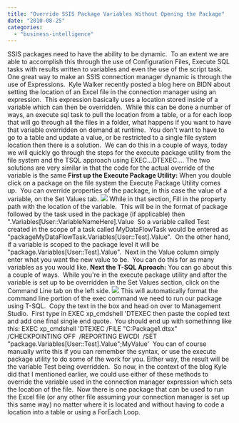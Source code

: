 ```yaml
---
title: "Override SSIS Package Variables Without Opening the Package"
date: "2010-08-25"
categories: 
  - "business-intelligence"
---
```


SSIS packages need to have the ability to be dynamic.  To an extent we are able to accomplish this through the use of Configuration Files, Execute SQL tasks with results written to variables and even the use of the script task.  One great way to make an SSIS connection manager dynamic is through the use of Expressions.  Kyle Walker recently posted a blog here on BIDN about setting the location of an Excel file in the connection manager using an expression.  This expression basically uses a location stored inside of a variable which can then be overridden.  While this can be done a number of ways, an execute sql task to pull the location from a table, or a for each loop that will go through all the files in a folder, what happens if you want to have that variable overridden on demand at runtime.  You don't want to have to go to a table and update a value, or be restricted to a single file system location then there is a solution.  We can do this in a couple of ways, today we will quickly go through the steps for the execute package utility from the file system and the TSQL approach using EXEC...DTEXEC.... The two solutions are very similar in that the code for the actual override of the variable is the same **First up the Execute Package Utility:** When you double click on a package on the file system the Execute Package Utility comes up.  You can override properties of the package, in this case the value of a variable, on the Set Values tab. ![](https://images.bradleyschacht.com/wp-content/uploads/2011/12/OverridePackageVariables.png) While in that section, Fill in the property path with the location of the variable.  This will be in the format of package followed by the task used in the package (if applicable) then ".Variables\[User::VariableNameHere\].Value  So a variable called Test created in the scope of a task called MyDataFlowTask would be entered as "packageMyDataFlowTask.Variables\[User::Test\].Value".  On the other hand, if a variable is scoped to the package level it will be "package.Variables\[User::Test\].Value".  Next in the Value column simply enter what you want the new value to be.  You can do this for as many variables as you would like. **Next the T-SQL Aproach:** You can go about this a couple of ways.  While you're in the execute package utility and after the variable is set up to be overridden in the Set Values section, click on the Command Line tab on the left side. ![](https://images.bradleyschacht.com/wp-content/uploads/2011/12/OverridePackageVariables2.png) This will automatically format the command line portion of the exec command we need to run our package using T-SQL.  Copy the text in the box and head on over to Management Studio.  First type in EXEC xp\_cmdshell 'DTEXEC then paste the copied text and add one final single end quote.  You should end up with somethinng like this: EXEC xp\_cmdshell 'DTEXEC /FILE "C:Package1.dtsx" /CHECKPOINTING OFF  /REPORTING EWCDI  /SET "package.Variables\[User::Test\].Value";MyValue'  You can of course manually write this if you can remember the syntax, or use the execute package utility to do some of the work for you. Either way, the result will be the variable Test being overridden.  So now, in the context of the blog Kyle did that I mentioned earlier, we could use either of these methods to override the variable used in the connection manager expression which sets the location of the file.  Now there is one package that can be used to run the Excel file (or any other file assuming your connection manager is set up this same way) no matter where it is located and without having to code a location into a table or using a ForEach Loop.

